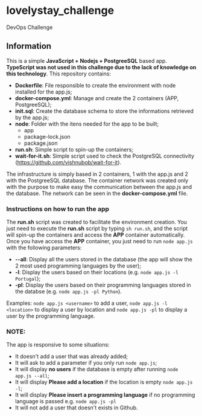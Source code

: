 # lovelystay_challenge
DevOps Challenge 

## Information
This is a simple **JavaScript + Nodejs + PostgreeSQL** based app. **TypeScript was not used in this challenge due to the lack of knowledge on this technology**.
This repository contains:
- **Dockerfile**: File responsible to create the environment with node installed for the app.js;
- **docker-compose.yml**: Manage and create the 2 containers (APP, PostgreeSQL);
- **init.sql**: Create the database schema to store the informations retrieved by the app.js;
- **node**: Folder with the itens needed for the app to be built;
  - app
  - package-lock.json
  - package.json    
- **run.sh**: Simple script to spin-up the containers;
- **wait-for-it.sh**: Simple script used to check the PostgreSQL connectivity (https://github.com/vishnubob/wait-for-it).
  
The infrastructure is simply based in 2 containers, 1 with the app.js and 2 with the PostgreeSQL database.
The container network was created only with the purpose to make easy the communication between the app.js and the database. The network can be seen in the **docker-compose.yml** file.

### Instructions on how to run the app
The **run.sh** script was created to facilitate the environment creation. You just need to execute the **run.sh** script by typing `sh run.sh`, and the script will spin-up the containers and access the **APP** container automatically.
Once you have access the **APP** container, you just need to run `node app.js` with the following parameters:

- **--all**: Display all the users stored in the database (the app will show the 2 most used programming languages by the user);
- **-l**: Display the users based on their locations (e.g. `node app.js -l Portugal`);
- **-pl**: Display the users based on their programming languages stored in the databse (e.g. `node app.js -pl Python`).

Examples: `node app.js <username>` to add a user, `node app.js -l <location>` to display a user by location and `node app.js -pl` to display a user by the programming language.

  ### NOTE:
  The app is responsive to some situations:
  - It doesn't add a user that was already added;
  - It will ask to add a parameter if you only run `node app.js`;
  - It will display **no users** if the database is empty after running `node app.js --all`;
  - It will display **Please add a location** if the location is empty `node app.js -l`;
  - It will display **Please insert a programming language** if no programming language is passed e.g. `node app.js -pl`
  - It will not add a user that doesn't exists in Github. 


